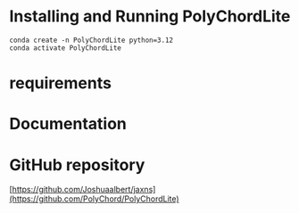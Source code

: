 # Installing and Running PolyChordLite
```
conda create -n PolyChordLite python=3.12
conda activate PolyChordLite
```


# requirements

# Documentation

# GitHub repository
[https://github.com/Joshuaalbert/jaxns](https://github.com/PolyChord/PolyChordLite)
